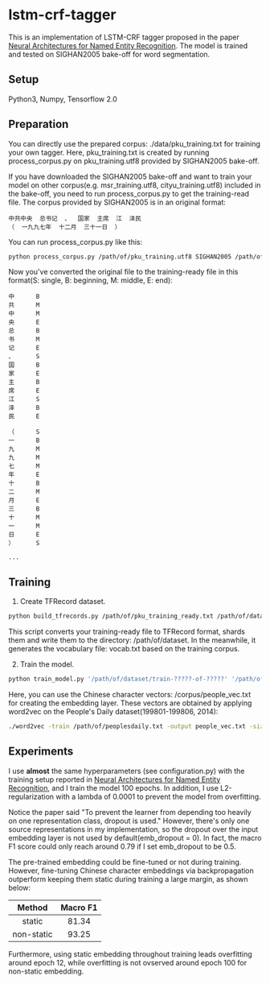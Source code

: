 # lstm-crf-tagger
This is an implementation of LSTM-CRF tagger proposed in the paper [Neural Architectures for Named Entity Recognition](https://www.aclweb.org/anthology/N16-1030/).
The model is trained and tested on SIGHAN2005 bake-off for word segmentation. 

## Setup
Python3, Numpy, Tensorflow 2.0

## Preparation
You can directly use the prepared corpus: ./data/pku_training.txt for training your own tagger. Here, pku_training.txt is created by running process_corpus.py on pku_training.utf8 provided by SIGHAN2005 bake-off.

If you have downloaded the SIGHAN2005 bake-off and want to train your model on other corpus(e.g. msr_training.utf8, cityu_training.utf8) included in the bake-off, you need to run process_corpus.py to get the training-read file. The corpus provided by SIGHAN2005 is in an original format:
```
中共中央  总书记  、  国家  主席  江  泽民  
（  一九九七年  十二月  三十一日  ）
```
You can run process_corpus.py like this:
```bash
python process_corpus.py /path/of/pku_training.utf8 SIGHAN2005 /path/of/pku_training_ready.txt
```
Now you've converted the original file to the training-ready file in this format(S: single, B: beginning, M: middle, E: end):
```
中      B
共      M
中      M
央      E
总      B
书      M
记      E
、      S
国      B
家      E
主      B
席      E
江      S
泽      B
民      E

（      S
一      B
九      M
九      M
七      M
年      E
十      B
二      M
月      E
三      B
十      M
一      M
日      E
）      S

...
```
## Training
1. Create TFRecord dataset.
```bash
python build_tfrecords.py /path/of/pku_training_ready.txt /path/of/dataset
```
This script converts your training-ready file to TFRecord format, shards them and write them to the directory: /path/of/dataset. In the meanwhile, it generates the vocabulary file: vocab.txt based on the training corpus.

2. Train the model.
```bash
python train_model.py '/path/of/dataset/train-?????-of-?????' '/path/of/dataset/valid-?????-of-?????' ./corpus/people_vec.txt /path/of/dataset/vocab.txt /path/to/save/checkpoints
```
Here, you can use the Chinese character vectors: /corpus/people_vec.txt for creating the embedding layer. These vectors are obtained by applying word2vec on the People's Daily dataset(199801-199806, 2014):
```bash
./word2vec -train /path/of/peoplesdaily.txt -output people_vec.txt -size 100 -window 5 -sample 1e-5 -negative 5 -hs 0 -binary 0 -cbow 0 -iter 5
```
## Experiments
I use **almost** the same hyperparameters (see configuration.py) with the training setup reported in [Neural Architectures for Named Entity Recognition](https://www.aclweb.org/anthology/N16-1030/), and I train the model 100 epochs. In addition, I use L2-regularization with a lambda of 0.0001 to prevent the model from overfitting.

Notice the paper said "To prevent the learner from depending too heavily on one representation class, dropout is used." However, there's only one source representations in my implementation, so the dropout over the input embedding layer is not used by default(emb_dropout = 0). In fact, the macro F1 score could only reach around 0.79 if I set emb_dropout to be 0.5. 

The pre-trained embedding could be fine-tuned or not during training. However, fine-tuning Chinese character embeddings via backpropagation outperform keeping them static during training a large margin, as shown below:

| Method    | Macro F1|
| :-:       |:-:      |
|static     |81.34    |
|non-static |93.25    |

Furthermore, using static embedding throughout training leads overfitting around epoch 12, while overfitting is not ovserved around epoch 100 for non-static embedding.
